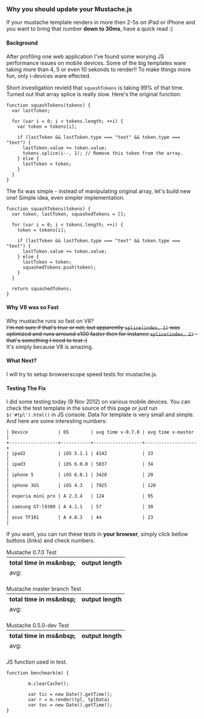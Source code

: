 
### Why you should **update your Mustache.js**

If your mustache template renders in more then 2-5s on iPad or iPhone
and you want to bring that number **down to 30ms**, have a quick read :)



#### Background

After profiling one web application I've found some worying JS
performance issues on mobile devices. Some of the big templates ware
taking more than 4, 5 or even 10 sekonds to render!! To make things
more fun, only i-devices ware effected.

Short investigation revield that `squashTokens` is taking 99% of that 
time. Turned out that array splice is really slow. Here's the original
function:

~~~~~
function squashTokens(tokens) {
  var lastToken;

  for (var i = 0; i < tokens.length; ++i) {
    var token = tokens[i];

    if (lastToken && lastToken.type === "text" && token.type === "text") {
      lastToken.value += token.value;
      tokens.splice(i--, 1); // Remove this token from the array.
    } else {
      lastToken = token;
    }
  }
}
~~~~~

The fix was simple - instead of manipulating original array, let's build
new one! Simple idea, even simpler implementation.

~~~~~
function squashTokens(tokens) {
  var token, lastToken, squashedTokens = [];

  for (var i = 0; i < tokens.length; ++i) {
    token = tokens[i];

    if (lastToken && lastToken.type === "text" && token.type === "text") {
      lastToken.value += token.value;
    } else {
      lastToken = token;
      squashedTokens.push(token);
    }
  }

  return squashedTokens; 
}
~~~~~



#### Why **V8** was so **Fast**

Why mustache runs so fast on V8?  
<del>I'm not sure if that's true or not, but apparently `splice(index, 1)`
was optimized and runs arround x100 faster then for instance 
`splice(index, 2)` - that's something I need to test :)</del>  
It's simply because V8 is amazing. 



#### What **Next**?

I will try to setup browserscope speed tests for mustache.js. 



#### **Testing** The Fix

I did some testing today (9 Nov 2012) on various mobile devices.
You can check the test template in the source of this page or just run
`$('#tpl').html()` in JS console. Data for template is very small and
simple. And here are some interesting numbers:

~~~~~
| Device           | OS        | avg time v-0.7.0 | avg time v-master |
+------------------+-----------+------------------+-------------------+
| ipad2            | iOS 5.1.1 | 4142             | 33                |
| ipad3            | iOS 6.0.0 | 5037             | 34                |
| iphone 5         | iOS 6.0.1 | 3428             | 20                |
| iphone 3GS       | iOS 4.3   | 7925             | 128               |
| experia mini pro | A 2.3.4   | 124              | 95                |
| samsung GT-l9300 | A 4.1.1   | 57               | 30                |
| asus TF101       | A 4.0.3   | 44               | 23                |
~~~~~

If you want, you can run these tests in **your browser**, simply click bellow
buttons (links) and check numbers.

<a class="btn btn-one">Mustache 0.7.0 Test</a>
<table style="margin: -10px 0px 20px 0px;">
<thead>
  <tr>
    <th>total time in ms&amp;nbsp;</th>
    <th>output length</th>
  </tr>
  <tr><td>avg: <span class="avg"></span></td><td></td></tr>
</thead>
<tbody class="out-one"></tbody></table>


<a class="btn btn-two">Mustache master branch Test</a>
<table style="margin: -10px 0px 20px 0px;">
<thead>
  <tr>
    <th>total time in ms&amp;nbsp;</th>
    <th>output length</th>
  </tr>
  <tr><td>avg: <span class="avg"></span></td><td></td></tr>
</thead>
<tbody class="out-two"></tbody>
</table>

<a class="btn btn-three">Mustache 0.5.0-dev Test</a>
<table style="margin: -10px 0px 20px 0px;">
<thead>
  <tr>
    <th>total time in ms&amp;nbsp;</th>
    <th>output length</th>
  </tr>
  <tr><td>avg: <span class="avg"></span></td><td></td></tr>
</thead>
<tbody class="out-three"></tbody>
</table>
JS function used in test.

~~~~~
function benchmark(m) {

        m.clearCache();

        var tic = new Date().getTime();
        var r = m.render(tpl, tplData)
        var toc = new Date().getTime();
}

~~~~~

<script src="//get.hoborglabs.com/mustache-test/mustache.js"></script>
<script src="//get.hoborglabs.com/mustache-test/mustache.new.js"></script>
<script src="//get.hoborglabs.com/mustache-test/mustache.0.5.js"></script>
<script type="text/template" id="tpl">
<div class="this will create a lot of tokens to squash">
	<p>{{name}}</p>
	<p class="mollis quis malesuada sit amet fermentum a sem">Lorem ipsum dolor sit ament. Praesent elementum, risus id laoreet gravida, ligula odio sagittis ante, id gravida purus libero vel quam. Cras nec augue ac sem ornare fermentum. Mauris nulla lacus, commodo non hendrerit id, ullamcorper eget nisi. Fusce at nisi sed velit sollicitudin tincidunt eu non magna.</p>
	<ul>
		<li class="auctor eros ac lacus euismod tristique">Maecenas neque ligula, porttitor vel congue sed, bibendum nec lectus. Donec vitae tortor ipsum, vitae facilisis velit. Praesent vehicula diam non lacus consequat a vestibulum velit mollis. Fusce interdum gravida risus, sed pharetra urna convallis nec. Suspendisse potenti.</li>
		<li>
			<div>
				<p>{{name}}</p>
				<p class="mollis quis malesuada sit amet fermentum a sem">Lorem ipsum dolor sit ament. Praesent elementum, risus id laoreet gravida, ligula odio sagittis ante, id gravida purus libero vel quam. Cras nec augue ac sem ornare fermentum. Mauris nulla lacus, commodo non hendrerit id, ullamcorper eget nisi. Fusce at nisi sed velit sollicitudin tincidunt eu non magna.</p>
				<a href="">Class aptent taciti sociosqu ad litora torquent per conubia nostra, per inceptos himenaeos. In vehicula ornare facilisis.</a>
			</div>
		</li>
		<li>
			<p class="mollis quis malesuada sit amet fermentum a sem">Lorem ipsum dolor sit ament. Praesent elementum, risus id laoreet gravida, ligula odio sagittis ante, id gravida purus libero vel quam. Cras nec augue ac sem ornare fermentum. Mauris nulla lacus, commodo non hendrerit id, ullamcorper eget nisi. Fusce at nisi sed velit sollicitudin tincidunt eu non magna.</p>
			<p class="mollis quis malesuada sit amet fermentum a sem">Lorem ipsum dolor sit ament. Praesent elementum, risus id laoreet gravida, ligula odio sagittis ante, id gravida purus libero vel quam. Cras nec augue ac sem ornare fermentum. Mauris nulla lacus, commodo non hendrerit id, ullamcorper eget nisi. Fusce at nisi sed velit sollicitudin tincidunt eu non magna.</p>
			<p class="mollis quis malesuada sit amet fermentum a sem">Lorem ipsum dolor sit ament. Praesent elementum, risus id laoreet gravida, ligula odio sagittis ante, id gravida purus libero vel quam. Cras nec augue ac sem ornare fermentum. Mauris nulla lacus, commodo non hendrerit id, ullamcorper eget nisi. Fusce at nisi sed velit sollicitudin tincidunt eu non magna.</p>
		</li>
	</ul>
	{{#list}}
	<div>
		<div>
			<ul>
				<li>{{ a }}</li>
				<li>
					<p class="mollis quis malesuada sit amet fermentum a sem">Lorem ipsum dolor sit ament. Praesent elementum, risus id laoreet gravida, ligula odio sagittis ante, id gravida purus libero vel quam. Cras nec augue ac sem ornare fermentum. Mauris nulla lacus, commodo non hendrerit id, ullamcorper eget nisi. Fusce at nisi sed velit sollicitudin tincidunt eu non magna.</p>
				</li>
				<li>{{ b }}</li>
				<li>
					<p class="mollis quis malesuada sit amet fermentum a sem">Lorem ipsum dolor sit ament. Praesent elementum, risus id laoreet gravida, ligula odio sagittis ante, id gravida purus libero vel quam. Cras nec augue ac sem ornare fermentum. Mauris nulla lacus, commodo non hendrerit id, ullamcorper eget nisi. Fusce at nisi sed velit sollicitudin tincidunt eu non magna.</p>
				</li>
				<li>{{ c }}</li>
				<li>
					<p class="mollis quis malesuada sit amet fermentum a sem">Lorem ipsum dolor sit ament. Praesent elementum, risus id laoreet gravida, ligula odio sagittis ante, id gravida purus libero vel quam. Cras nec augue ac sem ornare fermentum. Mauris nulla lacus, commodo non hendrerit id, ullamcorper eget nisi. Fusce at nisi sed velit sollicitudin tincidunt eu non magna.</p>
				</li>
			</ul>
		</div>
	</div>
	{{/list}}
<p>{{name}}</p>
        <p class="mollis quis malesuada sit amet fermentum a sem">Lorem ipsum dolor sit ament. Praesent elementum, risus id laoreet gravida, ligula odio sagittis ante, id gravida purus libero vel quam. Cras nec augue ac sem ornare fermentum. Mauris nulla lacus, commodo non hendrerit id, ullamcorper eget nisi. Fusce at nisi sed velit sollicitudin tincidunt eu non magna.</p>
        <ul>
                <li class="auctor eros ac lacus euismod tristique">Maecenas neque ligula, porttitor vel congue sed, bibendum nec lectus. Donec vitae tortor ipsum, vitae facilisis velit. Praesent vehicula diam non lacus consequat a vestibulum velit mollis. Fusce interdum gravida risus, sed pharetra urna convallis nec. Suspendisse potenti.</li>
                <li>
                        <div>
                                <p>{{name}}</p>
                                <p class="mollis quis malesuada sit amet fermentum a sem">Lorem ipsum dolor sit ament. Praesent elementum, risus id laoreet gravida, ligula odio sagittis ante, id gravida purus libero vel quam. Cras nec augue ac sem ornare fermentum. Mauris nulla lacus, commodo non hendrerit id, ullamcorper eget nisi. Fusce at nisi sed velit sollicitudin tincidunt eu non magna.</p>
                                <a href="">Class aptent taciti sociosqu ad litora torquent per conubia nostra, per inceptos himenaeos. In vehicula ornare facilisis.</a>
                        </div>
                </li>
                <li>
                        <p class="mollis quis malesuada sit amet fermentum a sem">Lorem ipsum dolor sit ament. Praesent elementum, risus id laoreet gravida, ligula odio sagittis ante, id gravida purus libero vel quam. Cras nec augue ac sem ornare fermentum. Mauris nulla lacus, commodo non hendrerit id, ullamcorper eget nisi. Fusce at nisi sed velit sollicitudin tincidunt eu non magna.</p>
                        <p class="mollis quis malesuada sit amet fermentum a sem">Lorem ipsum dolor sit ament. Praesent elementum, risus id laoreet gravida, ligula odio sagittis ante, id gravida purus libero vel quam. Cras nec augue ac sem ornare fermentum. Mauris nulla lacus, commodo non hendrerit id, ullamcorper eget nisi. Fusce at nisi sed velit sollicitudin tincidunt eu non magna.</p>
                        <p class="mollis quis malesuada sit amet fermentum a sem">Lorem ipsum dolor sit ament. Praesent elementum, risus id laoreet gravida, ligula odio sagittis ante, id gravida purus libero vel quam. Cras nec augue ac sem ornare fermentum. Mauris nulla lacus, commodo non hendrerit id, ullamcorper eget nisi. Fusce at nisi sed velit sollicitudin tincidunt eu non magna.</p>
                </li>
        </ul>

        {{#list}}
        <div>
                <div>
                        <ul>
                                <li>{{ a }}</li>
                                <li>
                                        <p class="mollis quis malesuada sit amet fermentum a sem">Lorem ipsum dolor sit ament. Praesent elementum, risus id laoreet gravida, ligula odio sagittis ante, id gravida purus libero vel quam. Cras nec augue ac sem ornare fermentum. Mauris nulla lacus, commodo non hendrerit id, ullamcorper eget nisi. Fusce at nisi sed velit sollicitudin tincidunt eu non
 magna.</p>
                                </li>                                <li>{{ b }}</li>
                                <li>
                                        <p class="mollis quis malesuada sit amet fermentum a sem">Lorem ipsum dolor sit ament. Praesent elementum, risus id laoreet gravida, ligula odio sagittis ante
, id gravida purus libero vel quam. Cras nec augue ac sem ornare fermentum. Mauris nulla lacus, commodo non hendrerit id, ullamcorper eget nisi. Fusce at nisi sed velit sollicitudin tincidunt eu non
 magna.</p>                                </li>                                <li>{{ c }}</li>
                                <li>
                                        <p class="mollis quis malesuada sit amet fermentum a sem">Lorem ipsum dolor sit ament. Praesent elementum, risus id laoreet gravida, ligula odio sagittis ante
, id gravida purus libero vel quam. Cras nec augue ac sem ornare fermentum. Mauris nulla lacus, commodo non hendrerit id, ullamcorper eget nisi. Fusce at nisi sed velit sollicitudin tincidunt eu non
 magna.</p>
                                </li>                        </ul>
                </div>        </div>
        {{/list}}

</div>
</script>
<script src="/static/en/blog/array-splice-on-safari.js"></script>
